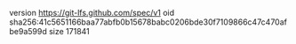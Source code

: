 version https://git-lfs.github.com/spec/v1
oid sha256:41c5651166baa77abfb0b15678babc0206bde30f7109866c47c470afbe9a599d
size 171841

